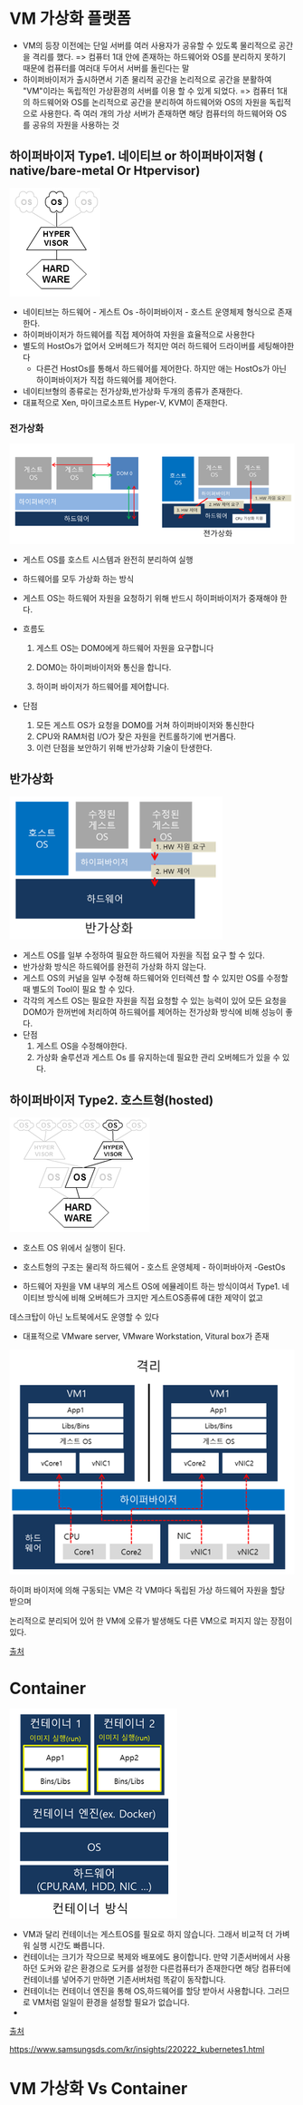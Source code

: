 # VM 가상화 플랫폼 

* VM의 등장 이전에는 단일 서버를 여러 사용자가 공유할 수 있도록 물리적으로 공간을 격리를 했다. 
  => 컴퓨터 1대 안에 존재하는 하드웨어와 OS를 분리하지 못하기 때문에 컴퓨터를 여러대 두어서 서버를 돌린다는 말 
* 하이퍼바이저가 출시하면서 기존 물리적 공간을 논리적으로 공간을 분활하여 "VM"이라는 독립적인 가상환경의 서버를 이용 할 수 있게 되었다. 
  => 컴퓨터 1대의 하드웨어와 OS를 논리적으로 공간을 분리하여 하드웨어와 OS의 자원을 독립적으로 사용한다. 
  즉 여러 개의 가상 서버가 존재하면 해당 컴퓨터의 하드웨어와 OS 를 공유의 자원을 사용하는 것 



## 하이퍼바이저 Type1. 네이티브 or 하이퍼바이저형 ( native/bare-metal Or Htpervisor)



![image-20231117112904697](./image/image-20231117112904697.png)

* 네이티브는 하드웨어 - 게스트 Os -하이퍼바이저 - 호스트 운영체제 형식으로 존재한다. 
* 하이퍼바이저가 하드웨어를 직접 제어하여 자원을 효율적으로 사용한다
* 별도의 HostOs가 없어서 오버헤드가 적지만 여러 하드웨어 드라이버를 세팅해야한다 
  * 다른건 HostOs를 통해서 하드웨어를 제어한다. 하지만 애는 HostOs가 아닌 하이퍼바이저가 직접 하드웨어를 제어한다. 
* 네이티브형의 종류로는 전가상화,반가상화 두개의 종류가 존재한다.
* 대표적으로 Xen, 마이크로소프트 Hyper-V, KVM이 존재한다.



### 전가상화

![image-20231117114734458](./image/image-20231117114734458.png)

* 게스트 OS를 호스트 시스템과 완전히 분리하여 실행

* 하드웨어를 모두 가상화 하는 방식 

* 게스트 OS는 하드웨어 자원을 요청하기 위해 반드시 하이퍼바이저가 중재해야 한다.

* 흐름도

  1. 게스트 OS는 DOM0에게 하드웨어 자원을 요구합니다

  2. DOM0는 하이퍼바이저와 통신을 합니다.
  3. 하이퍼 바이저가 하드웨어를 제어합니다. 

* 단점 
  1. 모든 게스트 OS가 요청을 DOM0를 거쳐 하이퍼바이저와 통신한다
  2. CPU와 RAM처럼 I/O가 잦은 자원을 컨트롤하기에 번거롭다.
  3. 이런 단점을 보안하기 위해 반가상화 기술이 탄생한다.



## 반가상화

![image-20231117115233397](./image/image-20231117115233397.png)

* 게스트 OS를 일부 수정하여 필요한 하드웨어 자원을 직접 요구 할 수 있다. 
* 반가상화 방식은 하드웨어를 완전히 가상화 하지 않는다.
* 게스트 OS의 커널을 일부 수정해 하드웨어와 인터렉션 할 수 있지만 OS를 수정할때 별도의 Tool이 필요 할 수 있다.
* 각각의 게스트 OS는 필요한 자원을 직접 요청할 수 있는 능력이 있어 모든 요청을 DOM0가 한꺼번에 처리하여 하드웨어를 제어하는 전가상화 방식에 비해 성능이 좋다. 
* 단점
  1. 게스트 OS을 수정해야한다.
  2. 가상화 술루션과 게스트 Os 를 유지하는데 필요한 관리 오버헤드가 있을 수 있다.



## 하이퍼바이저 Type2. 호스트형(hosted)

![image-20231117113544169](./image/image-20231117113544169.png)



* 호스트 OS 위에서 실행이 된다.

* 호스트형의 구조는 물리적 하드웨어 - 호스트 운영체제 - 하이퍼바아저 -GestOs

*  하드웨어 자원을 VM 내부의 게스트 OS에 에뮬레이트 하는 방식이여서 Type1. 네이티브 방식에 비해 오버헤드가 크지만 게스트OS종류에 대한 제약이 없고 

  데스크탑이 아닌 노트북에서도 운영할 수 있다

* 대표적으로 VMware server, VMware Workstation, Vitural box가 존재 

![image-20231117113828328](./image/image-20231117113828328.png)

하이퍼 바이저에 의해 구동되는 VM은 각 VM마다 독립된 가상 하드웨어 자원을 할당 받으며 

논리적으로 분리되어 있어 한 VM에 오류가 발생해도 다른 VM으로 퍼지지 않는 장점이 있다. 



[출처](https://www.sharedit.co.kr/posts/5611)

# Container

![image-20231117174958265](./image/image-20231117174958265.png)



* VM과 달리 컨테이너는 게스트OS를 필요로 하지 않습니다. 그래서 비교적 더 가벼워 실행 시간도 빠릅니다. 
* 컨테이너는 크기가 작으므로 복제와 배포에도 용이합니다. 만약 기존서버에서 사용하던 도커와 같은 환경으로 도커를 설정한 다른컴퓨터가 존재한다면 
  해당 컴퓨터에 컨테이너를 넣어주기 만하면 기존서버처럼 똑같이 동작합니다.
* 컨테이너는 컨테이너 엔진을 통해 OS,하드웨어를 할당 받아서 사용합니다. 그러므로 VM처럼 일일이 환경을 설정할 필요가 없습니다. 
* 



[출처](https://post.naver.com/viewer/postView.nhn?memberNo=2521903&volumeNo=21385900)





https://www.samsungsds.com/kr/insights/220222_kubernetes1.html





# VM 가상화 Vs Container 

